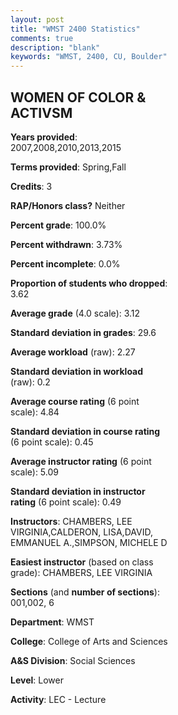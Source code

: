 ```yaml
---
layout: post
title: "WMST 2400 Statistics"
comments: true
description: "blank"
keywords: "WMST, 2400, CU, Boulder"
--- 
```

<head>
<script src="https://ajax.googleapis.com/ajax/libs/jquery/2.1.3/jquery.min.js"></script>
<script src="https://dl.dropboxusercontent.com/s/pc42nxpaw1ea4o9/highcharts.js?dl=0"></script>
<!-- <script src="../assets/js/highcharts.js"></script> -->
<style type="text/css">@font-face {
	font-family: "Bebas Neue";
	src: url(https://www.filehosting.org/file/details/544349/BebasNeue%20Regular.otf) format("opentype");
	}
	h1.Bebas { 
		font-family: "Bebas Neue", Verdana, Tahoma;
	}
</style>
</head>
<body>
	<div id="container" style="float: right; width: 45%; height: 88%; margin-left: 2.5%; margin-right: 2.5%;"></div>
	<script language="JavaScript">
		$(document).ready(function() {
		var chart = {type: 'column'};
		var title = {text: 'Grade Distribution'};
		var xAxis = {categories: ['A','B','C','D','F'],crosshair: true};
		var yAxis = {min: 0,title: {text: 'Percentage'}};
		var tooltip = {headerFormat: '<center><b><span style="font-size:20px">{point.key}</span></b></center>',
		               pointFormat: '<td style="padding:0"><b>{point.y:.1f}%</b></td>',
		               footerFormat: '</table>',shared: true,useHTML: true};
		var plotOptions = {column: {pointPadding: 0.0,borderWidth: 0}};  
		var credits = {enabled: false};var series= [{name: 'Percent',data: [43.0,34.47,16.72,2.39,3.41,]}];
		var json = {};
		json.chart = chart;
		json.title = title;
		json.tooltip = tooltip;
		json.xAxis = xAxis;
		json.yAxis = yAxis;  
		json.series = series;
		json.plotOptions = plotOptions;  
		json.credits = credits;
		$('#container').highcharts(json);
	});
	</script>
</body>
			   
## WOMEN OF COLOR & ACTIVSM

**Years provided**: 2007,2008,2010,2013,2015

**Terms provided**: Spring,Fall

**Credits**: 3

**RAP/Honors class?** Neither

**Percent grade**: 100.0%

**Percent withdrawn**: 3.73%

**Percent incomplete**: 0.0%

**Proportion of students who dropped**: 3.62

**Average grade** (4.0 scale): 3.12

**Standard deviation in grades**: 29.6

**Average workload** (raw): 2.27

**Standard deviation in workload** (raw): 0.2

**Average course rating** (6 point scale): 4.84

**Standard deviation in course rating** (6 point scale): 0.45

**Average instructor rating** (6 point scale): 5.09

**Standard deviation in instructor rating** (6 point scale): 0.49

**Instructors**: CHAMBERS, LEE VIRGINIA,CALDERON, LISA,DAVID, EMMANUEL A.,SIMPSON, MICHELE D

**Easiest instructor** (based on class grade): CHAMBERS, LEE VIRGINIA

**Sections** (and **number of sections**): 001,002, 6

**Department**: WMST

**College**: College of Arts and Sciences

**A&S Division**: Social Sciences

**Level**: Lower

**Activity**: LEC - Lecture